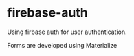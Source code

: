 # firebase-auth

Using firbase auth for user authentication.

Forms are developed using Materialize

